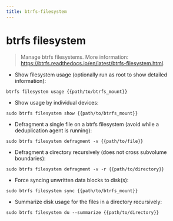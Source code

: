 ```yaml
---
title: btrfs-filesystem
---
```

# btrfs filesystem

> Manage btrfs filesystems.
> More information: <https://btrfs.readthedocs.io/en/latest/btrfs-filesystem.html>.

- Show filesystem usage (optionally run as root to show detailed information):

`btrfs filesystem usage {{path/to/btrfs_mount}}`

- Show usage by individual devices:

`sudo btrfs filesystem show {{path/to/btrfs_mount}}`

- Defragment a single file on a btrfs filesystem (avoid while a deduplication agent is running):

`sudo btrfs filesystem defragment -v {{path/to/file}}`

- Defragment a directory recursively (does not cross subvolume boundaries):

`sudo btrfs filesystem defragment -v -r {{path/to/directory}}`

- Force syncing unwritten data blocks to disk(s):

`sudo btrfs filesystem sync {{path/to/btrfs_mount}}`

- Summarize disk usage for the files in a directory recursively:

`sudo btrfs filesystem du --summarize {{path/to/directory}}`
